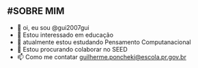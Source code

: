 #SOBRE MIM
-
-  👋 oi, eu sou @gui2007gui
- 👀 Estou interessado em educação
- 🌱 atualmente estou estudando Pensamento Computanacional
- 💞️ Estou procurando colaborar no SEED
- 📫 Como me contatar guilherme.poncheki@escola.pr.gov.br

<!---
gui2007gui/gui2007gui is a ✨ special ✨ repository because its `README.md` (this file) appears on your GitHub profile.
You can click the Preview link to take a look at your changes.
--->
